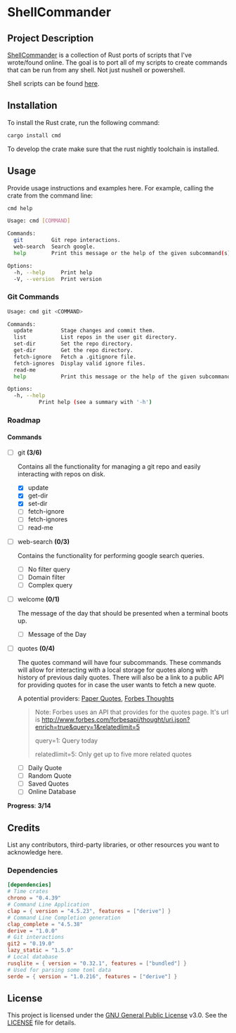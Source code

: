 # ShellCommander

## Project Description

[ShellCommander][repo-cmd] is a collection of Rust ports of scripts that I've wrote/found online. The goal is to port all of my scripts to create commands that can be run from any shell. Not just nushell or powershell.

Shell scripts can be found [here][repo-shell].

## Installation

To install the Rust crate, run the following command:

```sh
cargo install cmd
```

To develop the crate make sure that the rust nightly toolchain is installed.

## Usage

Provide usage instructions and examples here. For example, calling the crate from the command line:

```sh
cmd help

Usage: cmd [COMMAND]

Commands:
  git         Git repo interactions.
  web-search  Search google.
  help        Print this message or the help of the given subcommand(s)

Options:
  -h, --help     Print help
  -V, --version  Print version
```

### Git Commands

```sh
Usage: cmd git <COMMAND>

Commands:
  update         Stage changes and commit them.
  list           List repos in the user git directory.
  set-dir        Set the repo directory.
  get-dir        Get the repo directory.
  fetch-ignore   Fetch a .gitignore file.
  fetch-ignores  Display valid ignore files.
  read-me
  help           Print this message or the help of the given subcommand(s)

Options:
  -h, --help
          Print help (see a summary with '-h')
```

### Roadmap

#### Commands

- [ ] git **(3/6)**

    Contains all the functionality for managing a git repo and easily interacting with repos on disk.

  - [x] update
  - [x] get-dir
  - [x] set-dir
  - [ ] fetch-ignore
  - [ ] fetch-ignores
  - [ ] read-me
- [ ] web-search **(0/3)**

    Contains the functionality for performing google search queries.

  - [ ] No filter query
  - [ ] Domain filter
  - [ ] Complex query
- [ ] welcome **(0/1)**

    The message of the day that should be presented when a terminal boots up.

  - [ ] Message of the Day
- [ ] quotes **(0/4)**
  
    The quotes command will have four subcommands. These commands will allow for interacting with a local storage for quotes along with history of previous daily quotes. There will also be a link to a public API for providing quotes for in case the user wants to fetch a new quote.

    A potential providers: [Paper Quotes][api-paper-quotes], [Forbes Thoughts][api-forbes]

    > Note:
    > Forbes uses an API that provides for the quotes page. It's url is http://www.forbes.com/forbesapi/thought/uri.json?enrich=true&query=1&relatedlimit=5
    >
    >query=1: Query today
    >
    >relatedlimit=5: Only get up to five more related quotes

  - [ ] Daily Quote
  - [ ] Random Quote
  - [ ] Saved Quotes
  - [ ] Online Database

**Progress**: **3/14**

## Credits

List any contributors, third-party libraries, or other resources you want to acknowledge here.

### Dependencies

```toml
[dependencies]
# Time crates
chrono = "0.4.39"
# Command Line Application
clap = { version = "4.5.23", features = ["derive"] }
# Command Line Completion generation
clap_complete = "4.5.38"
derive = "1.0.0"
# Git interactions
git2 = "0.19.0"
lazy_static = "1.5.0"
# Local database
rusqlite = { version = "0.32.1", features = ["bundled"] }
# Used for parsing some toml data 
serde = { version = "1.0.216", features = ["derive"] }
```

## License

This project is licensed under the [GNU General Public License][license] v3.0. See the [LICENSE][license-file] file for details.

[repo-cmd]: https://github.com/Spyder337/cmd
[repo-shell]: https://github.com/Spyder337/nu-config
[api-paper-quotes]: https://paperquotes.com
[api-forbes]: https://www.forbes.com/quotes/1/
[license]: https://www.gnu.org/licenses/gpl-3.0.en.html
[license-file]: LICENSE.md
